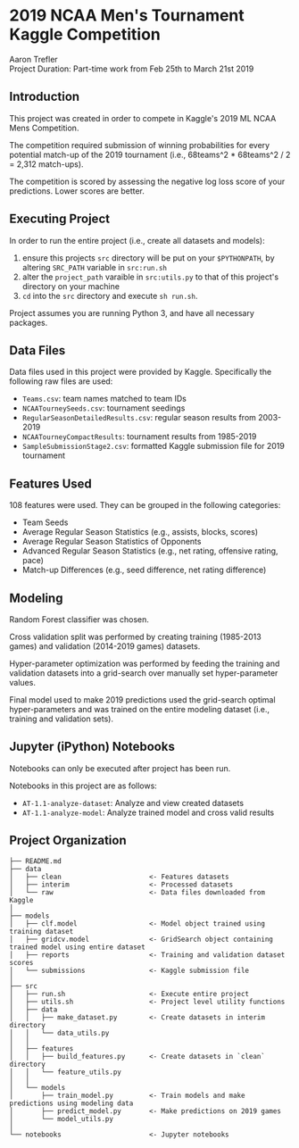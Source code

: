 2019 NCAA Men's Tournament Kaggle Competition
==============================
Aaron Trefler  
Project Duration: Part-time work from Feb 25th to March 21st 2019

Introduction
------------
This project was created in order to compete in Kaggle's 2019 ML NCAA Mens Competition.

The competition required submission of winning probabilities for every potential match-up of the 2019 tournament (i.e., 68teams^2 * 68teams^2 / 2 = 2,312 match-ups).

The competition is scored by assessing the negative log loss score of your predictions. Lower scores are better.

Executing Project
------------
In order to run the entire project (i.e., create all datasets and models):
1. ensure this projects `src` directory will be put on your `$PYTHONPATH`, by altering `SRC_PATH` variable in `src:run.sh`
2. alter the `project_path` varaible in `src:utils.py` to that of this project's directory on your machine
3. `cd` into the `src` directory and execute `sh run.sh`.

Project assumes you are running Python 3, and have all necessary packages.

Data Files
------------
Data files used in this project were provided by Kaggle. Specifically the following raw files are used:
- `Teams.csv`: team names matched to team IDs
- `NCAATourneySeeds.csv`: tournament seedings
- `RegularSeasonDetailedResults.csv`: regular season results from 2003-2019
- `NCAATourneyCompactResults`: tournament results from 1985-2019
- `SampleSubmissionStage2.csv`: formatted Kaggle submission file for 2019 tournament

Features Used
------------
108 features were used. They can be grouped in the following categories:
- Team Seeds
- Average Regular Season Statistics (e.g., assists, blocks, scores)
- Average Regular Season Statistics of Opponents
- Advanced Regular Season Statistics (e.g., net rating, offensive rating, pace)
- Match-up Differences (e.g., seed difference, net rating difference)

Modeling
------------
Random Forest classifier was chosen.

Cross validation split was performed by creating training (1985-2013 games) and validation (2014-2019 games) datasets.

Hyper-parameter optimization was performed by feeding the training and validation datasets into a grid-search over manually set hyper-parameter values.

Final model used to make 2019 predictions used the grid-search optimal hyper-parameters and was trained on the entire modeling dataset (i.e., training and validation sets).

Jupyter (iPython) Notebooks
------------
Notebooks can only be executed after project has been run.

Notebooks in this project are as follows:
- `AT-1.1-analyze-dataset`: Analyze and view created datasets
- `AT-1.1-analyze-model`: Analyze trained model and cross valid results

Project Organization
------------
    ├── README.md
    ├── data
    │   ├── clean                      <- Features datasets
    │   ├── interim                    <- Processed datasets
    │   └── raw                        <- Data files downloaded from Kaggle
    │
    ├── models                          
    │   ├── clf.model                  <- Model object trained using training dataset
    │   ├── gridcv.model               <- GridSearch object containing trained model using entire dataset
    │   ├── reports                    <- Training and validation dataset scores
    │   └── submissions                <- Kaggle submission file
    │
    ├── src
    │   ├── run.sh                     <- Execute entire project 
    │   ├── utils.sh                   <- Project level utility functions
    │   ├── data                       
    │   │   ├── make_dataset.py        <- Create datasets in interim directory
    │   │   └── data_utils.py
    │   │ 
    │   ├── features
    │   │   ├── build_features.py      <- Create datasets in `clean` directory
    │   │   └── feature_utils.py 
    │   │  
    │   └── models                    
    │       ├── train_model.py         <- Train models and make predictions using modeling data
    │       ├── predict_model.py       <- Make predictions on 2019 games
    │       └── model_utils.py         
    │
    └── notebooks                      <- Jupyter notebooks

